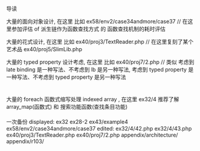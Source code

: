 #
导读

大量的面向对象设计, 在这里 比如 ex58/env2/case34andmore/case37 // 在这里参加评估 of 派生链作为函数查找方式 的 函数查找机制的耗时评估

大量的花式设计, 在这里 比如 ex40/proj3/TextReader.php // 在这里复刻了某个艺术品
                            ex40/proj5/SlimLib.php

大量的 typed property 设计考虑, 在这里 比如 ex40/proj7/2.php // 类似 考虑到 late binding 是一种写法、不考虑到 lb 是另一种写法, 考虑到 typed property 是一种写法、不考虑到 typed property 是另一种写法

#

大量的 foreach 函数式缩写处理 indexed array , 在这里 ex32/4 推荐了解 array_map(函数式) 和 搜索功能函数(查找条目功能)



####
一次备份
displayed:
ex32
ex28-2
ex43/example4
ex58/env2/case34andmore/case37
edited:
ex32/4/42.php
ex32/4/43.php
ex40/proj3/TextReader.php
ex40/proj7/2.php
appendix/architecture/
appendix/r103/
